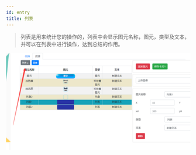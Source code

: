 ```yaml
---
id: entry
title: 列表
---
```

>列表是用来统计您的操作的，列表中会显示图元名称，图元，类型及文本，并可以在列表中进行操作，达到总结的作用。

![img](../static/img/lista.png)